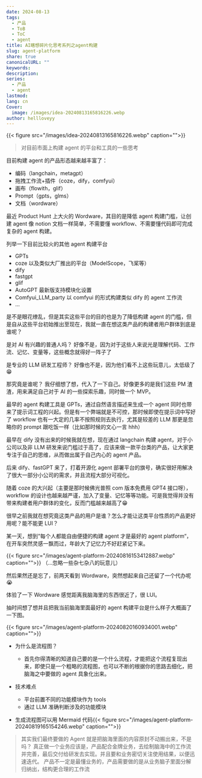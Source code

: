 ```yaml
---
date: 2024-08-13
tags:
  - 产品
  - ToB
  - ToC
  - agent
title: AI瞎想碎片化思考系列之agent构建
slug: agent-platform
share: true
canonicalURL: ""
keywords: 
description: 
series:
  - 产品
  - agent
lastmod: 
lang: cn
Cover:
  image: /images/idea-20240813165816226.webp
author: hellloveyy
---
```


{{< figure src="/images/idea-20240813165816226.webp" caption="">}}

> 对目前市面上构建 agent 的平台和工具的一些思考

目前构建 agent 的产品形态越来越丰富了：
- 编码（langchain，metagpt）
- 拖拽工作流+插件（coze，dify，comfyui）
- 画布（flowith，glif）
- Prompt（gpts，glms）
- 文档（wordware）

最近 Product Hunt 上大火的 Wordware，其目的是降低 agent 构建门槛，让创建 agent 像 notion 文档一样简单，不需要懂 workflow、不需要懂代码即可完成复杂的 agent 构建。

列举一下目前比较火的其他 agent 构建平台
- GPTs
- coze 以及类似大厂推出的平台（ModelScope，飞桨等）
- dify
- fastgpt
- glif 
- AutoGPT 最新版支持模块化设置
- Comfyui_LLM_party 以 comfyui 的形式构建类似 dify 的 agent 工作流
- ... 

是不是眼花缭乱，但是其实这些平台的目的也是为了降低构建 agent 的门槛，但是自从这些平台初始推出至现在，我就一直在想这类产品的构建者用户群体到底是谁呢？

是对 AI 有兴趣的普通人吗？
好像不是，因为对于这些人来说光是理解代码、工作流、记忆、变量等，这些概念就得好一阵子了

是专业的 LLM 研发工程师？
好像也不是，因为他们看不上这些玩意儿，太低级了😁

那究竟是谁呢？
我仔细想了想，代入了一下自己。好像更多的是我们这些 PM 渣渣，用来满足自己对于 AI 的一些探索乐趣，同时做一个 MVP。

最早的 agent 构建工具是 GPTs，通过自然语言描述来生成一个 agent 同时也带来了提示词工程的兴起。但是有一个弊端就是不可控，那时候即使在提示词中写好了 workflow 也有一大定的几率不按照规则去执行，尤其是较差的 LLM 那更是忽略你的 prompt 跟吃饭一样（比如那时候的文心一言 hhh）

最早在 dify 没有出来的时候我就在想，现在通过 langchain 构建 agent，对于小公司以及非 LLM 研发来说门槛过于高了，应该来做一款平台类的产品，让大家更专注于自己的思维，从而做出属于自己内心的 agent 产品。

后来 dify、fastGPT 来了，打着开源化 agent 部署平台的旗号，确实很好用解决了很大一部分小公司的需求，并且流程大部分可视化。

随着 coze 的大兴起（主要是那时候佛光普照 com 版本免费用 GPT4 接口呀），workflow 的设计也越来越严谨，加入了变量、记忆等等功能。可是我觉得并没有带来构建者用户群体的变化，反而门槛越来越高了😁

很早之前我就在想究竟这类产品的用户是谁？怎么才能让这类平台性质的产品更好用呢？能不能更 LUI？

某一天，想到“每个人都能自由便捷的构建 agent 才是最好的 agent platform“，在开车突然灵感一飘而过，年龄大了记忆力不好赶紧记下来。

{{< figure src="/images/agent-platform-20240816153412887.webp" caption="">}}
（...忽略一些杂七杂八的玩意儿）

然后果然还是忘了，前两天看到 Wordware，突然想起来自己还留了一个代办呢😭

体验了一下 Wordware 感觉距离我脑海里的东西很近了，很 LUI。

抽时间想了想并且把我当前脑海里面最好的 agent 构建平台是什么样子大概画了一下图。

{{< figure src="/images/agent-platform-20240820160934001.webp" caption="">}}

- 为什么是流程图？
	- 首先你得清晰的知道自己要的是一个什么流程，才能把这个流程复现出来，即使只是一个粗略的流程图，也可以不断的根据你的思路去细化，把脑海之中要做的 agent 具象化出来。

- 技术难点
	- 平台前置不同的功能模块作为 tools
	- 通过 LLM 准确判断涉及的功能模块

- 生成流程图可以用 Mermaid 代码{{< figure src="/images/agent-platform-20240819165154246.webp" caption="">}}

> 其实我们最终要做的 Agent 就是把脑海里面的内容原封不动搬出来，不是吗？
> 真正做一个业务应该是，产品配合金牌业务，去绘制脑海中的工作流并完善，最后交付给研发去实现。并且要和业务密切关注使用结果，以便迅速迭代。
> 产品不一定是最懂业务的，产品需要做的是从业务脑子里面分解归纳出，结构更合理的工作流
